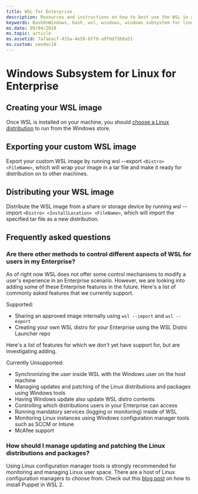 ```yaml
---
title: WSL for Enterprise
description: Resources and instructions on how to best use the WSL in an Enterprise environment.
keywords: BashOnWindows, bash, wsl, windows, windows subsystem for linux, windowssubsystem, ubuntu, debian, suse, windows 10, enterprise, deployment, offline, packaging, store, distribution, installation, install
ms.date: 09/04/2018
ms.topic: article
ms.assetid: 7afaeacf-435a-4e58-bff0-a9f0d75b8a51
ms.custom: seodec18
---
```


# Windows Subsystem for Linux for Enterprise

## Creating your WSL image

Once WSL is installed on your machine, you should [choose a Linux distribution](https://docs.microsoft.com/windows/wsl/install-win10#step-6---install-your-linux-distribution-of-choice) to run from the Windows store.

## Exporting your custom WSL image

Export your custom WSL image by running wsl --export `<Distro> <FileName>`, which will wrap your image in a tar file and make it ready for distribution on to other machines.

## Distributing your WSL image

Distribute the WSL image from a share or storage device by running wsl --import `<Distro> <InstallLocation> <FileName>`, which will import the specified tar file as a new distribution.

## Frequently asked questions

### Are there other methods to control different aspects of WSL for users in my Enterprise?

As of right now WSL does not offer some control mechanisms to modify a user's experience in an Enterprise scenario. However, we are looking into adding some of these Enterprise features in the future. Here's a list of commonly asked features that we currently support.

Supported:

* Sharing an approved image internally using `wsl --import` and `wsl --export`
* Creating your own WSL distro for your Enterprise using the WSL Distro Launcher repo

Here's a list of features for which we don't yet have support for, but are investigating adding.

Currently Unsupported:

* Synchronizing the user inside WSL with the Windows user on the host machine
* Managing updates and patching of the Linux distributions and packages using Windows tools
* Having Windows update also update WSL distro contents
* Controlling which distributions users in your Enterprise can access
* Running mandatory services (logging or monitoring) inside of WSL
* Monitoring Linux instances using Windows configuration manager tools such as SCCM or Intune
* McAfee support

### How should I manage updating and patching the Linux distributions and packages?

Using Linux configuration manager tools is strongly recommended for monitoring and managing Linux user space. There are a host of Linux configuration managers to choose from. Check out this [blog post](http://www.craigloewen.com/blog/2019/12/04/running-puppet-quickly-in-wsl2/) on how to install Puppet in WSL 2.
